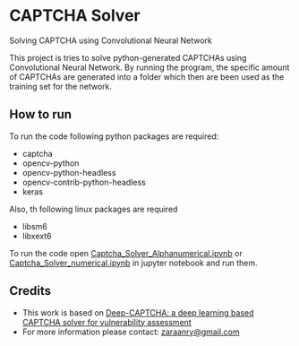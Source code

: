 # CAPTCHA Solver
Solving CAPTCHA using Convolutional Neural Network

This project is tries to solve python-generated CAPTCHAs using Convolutional Neural Network. By running the program, the specific amount of CAPTCHAs are generated into a folder which then are been used as the training set for the network.

## How to run
To run the code following python packages are required:
- captcha 
- opencv-python
- opencv-python-headless
- opencv-contrib-python-headless
- keras

Also, th following linux packages are required
- libsm6
- libxext6

To run the code open [Captcha_Solver_Alphanumerical.ipynb](https://github.com/zaraanry/CAPTCHA-Solver/blob/master/Captcha_Solver_Alphanumerical.ipynb) or [Captcha_Solver_numerical.ipynb](https://github.com/zaraanry/CAPTCHA-Solver/blob/master/Captcha_Solver_numerical.ipynb) in jupyter notebook and run them.

## Credits
- This work is based on [Deep-CAPTCHA: a deep learning based CAPTCHA solver for vulnerability assessment](https://arxiv.org/abs/2006.08296)
- For more information please contact: zaraanry@gmail.com
